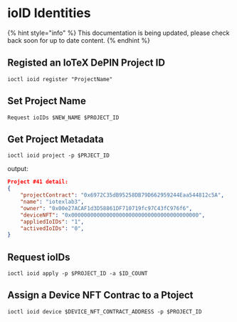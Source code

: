 # ioID Identities

{% hint style="info" %}
This documentation is being updated, please check back soon for up to date content.&#x20;
{% endhint %}

## Registed an IoTeX DePIN Project ID

```
ioctl ioid register "ProjectName"
```

## Set Project Name

```
Request ioIDs $NEW_NAME $PROJECT_ID
```

## Get Project Metadata

```
ioctl ioid project -p $PRJECT_ID
```

output:

```json
Project #41 detail:
{
	"projectContract": "0x6972C35dB95258DB79D662959244Eaa544812c5A",
	"name": "iotexlab3",
	"owner": "0x00e27ACAF1d3D58861DF710719fc97C43fC976f6",
	"deviceNFT": "0x0000000000000000000000000000000000000000",
	"appliedIoIDs": "1",
	"activedIoIDs": "0",
}
```

## Request ioIDs

```
ioctl ioid apply -p $PROJECT_ID -a $ID_COUNT
```

## Assign a Device NFT Contrac to a Ptoject

```
ioctl ioid device $DEVICE_NFT_CONTRACT_ADDRESS -p $PROJECT_ID
```

